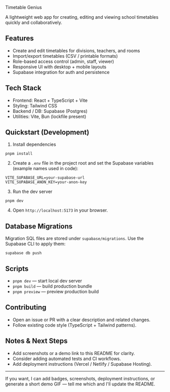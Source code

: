 Timetable Genius

A lightweight web app for creating, editing and viewing school timetables quickly and collaboratively.

## Features

- Create and edit timetables for divisions, teachers, and rooms
- Import/export timetables (CSV / printable formats)
- Role-based access control (admin, staff, viewer)
- Responsive UI with desktop + mobile layouts
- Supabase integration for auth and persistence

## Tech Stack

- Frontend: React + TypeScript + Vite
- Styling: Tailwind CSS
- Backend / DB: Supabase (Postgres)
- Utilities: Vite, Bun (lockfile present)

## Quickstart (Development)

1. Install dependencies

```pwsh
pnpm install
```

2. Create a `.env` file in the project root and set the Supabase variables (example names used in code):

```env
VITE_SUPABASE_URL=your-supabase-url
VITE_SUPABASE_ANON_KEY=your-anon-key
```

3. Run the dev server

```pwsh
pnpm dev
```

4. Open `http://localhost:5173` in your browser.

## Database Migrations

Migration SQL files are stored under `supabase/migrations`. Use the Supabase CLI to apply them:

```pwsh
supabase db push
```

## Scripts

- `pnpm dev` — start local dev server
- `pnpm build` — build production bundle
- `pnpm preview` — preview production build

## Contributing

- Open an issue or PR with a clear description and related changes.
- Follow existing code style (TypeScript + Tailwind patterns).

## Notes & Next Steps

- Add screenshots or a demo link to this README for clarity.
- Consider adding automated tests and CI workflows.
- Add deployment instructions (Vercel / Netlify / Supabase Hosting).

---

If you want, I can add badges, screenshots, deployment instructions, or generate a short demo GIF — tell me which and I'll update the README.
